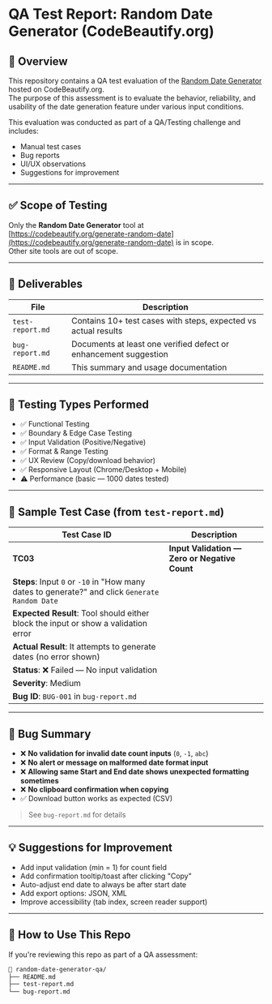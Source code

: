 # QA Test Report: Random Date Generator (CodeBeautify.org)

## 🧪 Overview

This repository contains a QA test evaluation of the [Random Date Generator](https://codebeautify.org/generate-random-date) hosted on CodeBeautify.org.  
The purpose of this assessment is to evaluate the behavior, reliability, and usability of the date generation feature under various input conditions.

This evaluation was conducted as part of a QA/Testing challenge and includes:
- Manual test cases
- Bug reports
- UI/UX observations
- Suggestions for improvement

---

## ✅ Scope of Testing

Only the **Random Date Generator** tool at [https://codebeautify.org/generate-random-date](https://codebeautify.org/generate-random-date) is in scope.  
Other site tools are out of scope.

---

## 🧾 Deliverables

| File              | Description                                                              |
|-------------------|---------------------------------------------------------------------------|
| `test-report.md`  | Contains 10+ test cases with steps, expected vs actual results           |
| `bug-report.md`   | Documents at least one verified defect or enhancement suggestion         |
| `README.md`       | This summary and usage documentation                                      |

---

## 🧪 Testing Types Performed

- ✅ Functional Testing  
- ✅ Boundary & Edge Case Testing  
- ✅ Input Validation (Positive/Negative)  
- ✅ Format & Range Testing  
- ✅ UX Review (Copy/download behavior)  
- ✅ Responsive Layout (Chrome/Desktop + Mobile)  
- ⚠️ Performance (basic — 1000 dates tested)

---

## 🧪 Sample Test Case (from `test-report.md`)

| Test Case ID | Description                                |
|--------------|--------------------------------------------|
| **TC03**     | **Input Validation — Zero or Negative Count** |
| **Steps**: Input `0` or `-10` in "How many dates to generate?" and click `Generate Random Date` |
| **Expected Result**: Tool should either block the input or show a validation error |
| **Actual Result**: It attempts to generate dates (no error shown) |
| **Status**: ❌ Failed — No input validation |
| **Severity**: Medium |
| **Bug ID**: `BUG-001` in `bug-report.md` |

---

## 🐞 Bug Summary

- ❌ **No validation for invalid date count inputs** (`0`, `-1`, `abc`)
- ❌ **No alert or message on malformed date format input**
- ❌ **Allowing same Start and End date shows unexpected formatting sometimes**
- ❌ **No clipboard confirmation when copying**
- ✅ Download button works as expected (CSV)

> See `bug-report.md` for details

---

## 💡 Suggestions for Improvement

- Add input validation (min = 1) for count field
- Add confirmation tooltip/toast after clicking "Copy"
- Auto-adjust end date to always be after start date
- Add export options: JSON, XML
- Improve accessibility (tab index, screen reader support)

---

## 📎 How to Use This Repo

If you're reviewing this repo as part of a QA assessment:

```bash
📂 random-date-generator-qa/
├── README.md
├── test-report.md
└── bug-report.md

